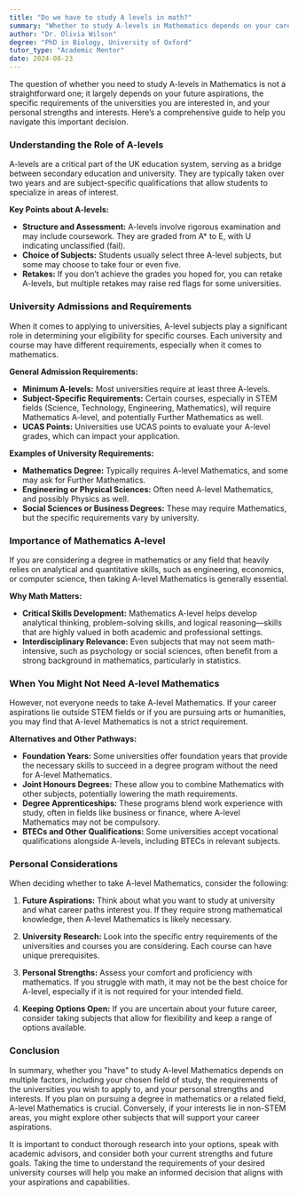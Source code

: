 ```yaml
---
title: "Do we have to study A levels in math?"
summary: "Whether to study A-levels in Mathematics depends on your career goals, university requirements, and personal strengths. Explore your options wisely."
author: "Dr. Olivia Wilson"
degree: "PhD in Biology, University of Oxford"
tutor_type: "Academic Mentor"
date: 2024-08-23
---
```


The question of whether you need to study A-levels in Mathematics is not a straightforward one; it largely depends on your future aspirations, the specific requirements of the universities you are interested in, and your personal strengths and interests. Here’s a comprehensive guide to help you navigate this important decision.

### Understanding the Role of A-levels

A-levels are a critical part of the UK education system, serving as a bridge between secondary education and university. They are typically taken over two years and are subject-specific qualifications that allow students to specialize in areas of interest. 

**Key Points about A-levels:**
- **Structure and Assessment:** A-levels involve rigorous examination and may include coursework. They are graded from A* to E, with U indicating unclassified (fail).
- **Choice of Subjects:** Students usually select three A-level subjects, but some may choose to take four or even five.
- **Retakes:** If you don’t achieve the grades you hoped for, you can retake A-levels, but multiple retakes may raise red flags for some universities.

### University Admissions and Requirements

When it comes to applying to universities, A-level subjects play a significant role in determining your eligibility for specific courses. Each university and course may have different requirements, especially when it comes to mathematics.

**General Admission Requirements:**
- **Minimum A-levels:** Most universities require at least three A-levels.
- **Subject-Specific Requirements:** Certain courses, especially in STEM fields (Science, Technology, Engineering, Mathematics), will require Mathematics A-level, and potentially Further Mathematics as well.
- **UCAS Points:** Universities use UCAS points to evaluate your A-level grades, which can impact your application.

**Examples of University Requirements:**
- **Mathematics Degree:** Typically requires A-level Mathematics, and some may ask for Further Mathematics.
- **Engineering or Physical Sciences:** Often need A-level Mathematics, and possibly Physics as well.
- **Social Sciences or Business Degrees:** These may require Mathematics, but the specific requirements vary by university.

### Importance of Mathematics A-level

If you are considering a degree in mathematics or any field that heavily relies on analytical and quantitative skills, such as engineering, economics, or computer science, then taking A-level Mathematics is generally essential. 

**Why Math Matters:**
- **Critical Skills Development:** Mathematics A-level helps develop analytical thinking, problem-solving skills, and logical reasoning—skills that are highly valued in both academic and professional settings.
- **Interdisciplinary Relevance:** Even subjects that may not seem math-intensive, such as psychology or social sciences, often benefit from a strong background in mathematics, particularly in statistics.

### When You Might Not Need A-level Mathematics

However, not everyone needs to take A-level Mathematics. If your career aspirations lie outside STEM fields or if you are pursuing arts or humanities, you may find that A-level Mathematics is not a strict requirement.

**Alternatives and Other Pathways:**
- **Foundation Years:** Some universities offer foundation years that provide the necessary skills to succeed in a degree program without the need for A-level Mathematics.
- **Joint Honours Degrees:** These allow you to combine Mathematics with other subjects, potentially lowering the math requirements.
- **Degree Apprenticeships:** These programs blend work experience with study, often in fields like business or finance, where A-level Mathematics may not be compulsory.
- **BTECs and Other Qualifications:** Some universities accept vocational qualifications alongside A-levels, including BTECs in relevant subjects.

### Personal Considerations

When deciding whether to take A-level Mathematics, consider the following:

1. **Future Aspirations:** Think about what you want to study at university and what career paths interest you. If they require strong mathematical knowledge, then A-level Mathematics is likely necessary.

2. **University Research:** Look into the specific entry requirements of the universities and courses you are considering. Each course can have unique prerequisites.

3. **Personal Strengths:** Assess your comfort and proficiency with mathematics. If you struggle with math, it may not be the best choice for A-level, especially if it is not required for your intended field.

4. **Keeping Options Open:** If you are uncertain about your future career, consider taking subjects that allow for flexibility and keep a range of options available.

### Conclusion

In summary, whether you "have" to study A-level Mathematics depends on multiple factors, including your chosen field of study, the requirements of the universities you wish to apply to, and your personal strengths and interests. If you plan on pursuing a degree in mathematics or a related field, A-level Mathematics is crucial. Conversely, if your interests lie in non-STEM areas, you might explore other subjects that will support your career aspirations.

It is important to conduct thorough research into your options, speak with academic advisors, and consider both your current strengths and future goals. Taking the time to understand the requirements of your desired university courses will help you make an informed decision that aligns with your aspirations and capabilities.
    